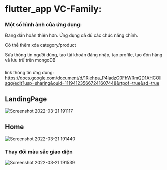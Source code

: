# flutter_app VC-Family:
### Một số hình ảnh của ứng dụng:
Đang dần hoàn thiện hơn. Ứng dụng đã đủ các chức năng chính.

Có thể thêm xóa category/product 

Sửa thông tin người dùng, tạo tài khoản đăng nhập, tạo profile, tạo đơn hàng và lưu trữ trên mongoDB


###
link thông tin ứng dụng: https://docs.google.com/document/d/1Riehpa_P4ladzG0FhWRmQD1AHCOllaqg/edit?usp=sharing&ouid=111941235667241607448&rtpof=true&sd=true
## LandingPage
![Screenshot 2022-03-21 191117](https://user-images.githubusercontent.com/58220900/159258511-40b4b4b7-7b4c-42ee-a7a9-214bfab8fbc6.png)
## Home
![Screenshot 2022-03-21 191440](https://user-images.githubusercontent.com/58220900/159258884-c086f4ad-95b5-4e82-b450-5e06a2b002b1.png)
### Thay đổi màu sắc giao diện
![Screenshot 2022-03-21 191539](https://user-images.githubusercontent.com/58220900/159258980-6bba1b13-6037-4083-b7a3-6b532ac61c25.png)
